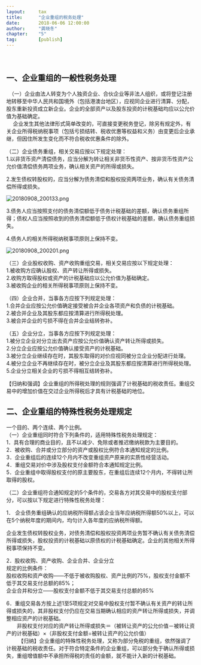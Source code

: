 ```yaml
---  
layout:     tax   
title:      "企业重组的税务处理"  
date:       2018-06-06 12:00:00  
author:     "龚晓冬"  
chapter:	"5"
tag:		[publish] 
---
```


　　
## 一、企业重组的一般性税务处理

　（一）企业由法人转变为个人独资企业、合伙企业等非法人组织，或将登记注册地转移至中华人民共和国境外（包括港澳台地区），应视同企业进行清算、分配，股东重新投资成立新企业。企业的全部资产以及股东投资的计税基础均应以公允价值为基础确定。  
　
企业发生其他法律形式简单改变的，可直接变更税务登记，除另有规定外，有关企业所得税纳税事项（包括亏损结转、税收优惠等权益和义务）由变更后企业承继，但因住所发生变化而不符合税收优惠条件的除外。  

（二）企业债务重组，相关交易应按以下规定处理：  
1.以非货币资产清偿债务，应当分解为转让相关非货币性资产、按非货币性资产公允价值清偿债务两项业务，确认相关资产的所得或损失。  

2.发生债权转股权的，应当分解为债务清偿和股权投资两项业务，确认有关债务清偿所得或损失。

![20180908_200133.png](http://static.cocolian.cn/img/20180908_200133.png)

3.债务人应当按照支付的债务清偿额低于债务计税基础的差额，确认债务重组所得；债权人应当按照收到的债务清偿额低于债权计税基础的差额，确认债务重组损失。

4.债务人的相关所得税纳税事项原则上保持不变。

![20180908_200201.png](http://static.cocolian.cn/img/20180908_200201.png)

（三）企业股权收购、资产收购重组交易，相关交易应按以下规定处理：  
1.被收购方应确认股权、资产转让所得或损失。  
2.收购方取得股权或资产的计税基础应以公允价值为基础确定。  
3.被收购企业的相关所得税事项原则上保持不变。   

（四）企业合并，当事各方应按下列规定处理：  
1.合并企业应按公允价值确定接受被合并企业各项资产和负债的计税基础。  
2.被合并企业及其股东都应按清算进行所得税处理。  
3.被合并企业的亏损不得在合并企业结转弥补。  

（五）企业分立，当事各方应按下列规定处理：  
1.被分立企业对分立出去资产应按公允价值确认资产转让所得或损失。  
2.分立企业应按公允价值确认接受资产的计税基础。  
3.被分立企业继续存在时，其股东取得的对价应视同被分立企业分配进行处理。  
4.被分立企业不再继续存在时，被分立企业及其股东都应按清算进行所得税处理。  
5.企业分立相关企业的亏损不得相互结转弥补。   

【归纳和强调】企业重组的所得税处理的规则强调了计税基础的税收责任。重组交易中的增加价值在交过企业所得税后才具有计税基础的地位。

## 二、企业重组的特殊性税务处理规定

一个目的、两个连续、两个比例。  
（一）企业重组同时符合下列条件的，适用特殊性税务处理规定：  
1．具有合理的商业目的，且不以减少、免除或者推迟缴纳税款为主要目的。  
2．被收购、合并或分立部分的资产或股权比例符合本通知规定的比例。  
3．企业重组后的连续12个月内不改变重组资产原来的实质性经营活动。  
4．重组交易对价中涉及股权支付金额符合本通知规定比例。  
5．企业重组中取得股权支付的原主要股东，在重组后连续12个月内，不得转让所取得的股权。   

（二）企业重组符合通知规定的5个条件的，交易各方对其交易中的股权支付部分，可以按以下规定进行特殊性税务处理：

1． 企业债务重组确认的应纳税所得额占该企业当年应纳税所得额50%以上，可以在5个纳税年度的期间内，均匀计入各年度的应纳税所得额。  

企业发生债权转股权业务，对债务清偿和股权投资两项业务暂不确认有关债务清偿所得或损失，股权投资的计税基础以原债权的计税基础确定。企业的其他相关所得税事项保持不变。

2．股权收购、资产收购、企业合并、企业分立  
规定的比例条件：  
股权收购和资产收购——不低于被收购股权、资产比例的75%，股权支付金额不低于其交易支付总额的85%；  
企业合并和分立——股权支付金额不低于其交易支付总额的85%  

6．重组交易各方按上述1至5项规定对交易中股权支付暂不确认有关资产的转让所得或损失的，其非股权支付仍应在交易当期确认相应的资产转让所得或损失，并调整相应资产的计税基础。  
　　非股权支付对应的资产转让所得或损失＝（被转让资产的公允价值－被转让资产的计税基础）×（非股权支付金额÷被转让资产的公允价值）  
　　
【归纳】企业重组的特殊性税务处理，又称为部分免税的重组，依然强调了计税基础的税收责任。对于符合特定条件的企业重组，可以部分免于确认所得或损失，重组增值额中不承担所得税的责任的金额，就不能计入新的计税基础。
